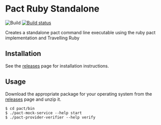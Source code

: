 # Pact Ruby Standalone

![Build](https://github.com/pact-foundation/pact-ruby-standalone/workflows/Build/badge.svg)
 [![Build status](https://ci.appveyor.com/api/projects/status/32ci5o2kikr46kg9?svg=true)](https://ci.appveyor.com/project/MichelBoudreau/pact-ruby-standalone-windows-test)

Creates a standalone pact command line executable using the ruby pact implementation and Travelling Ruby

## Installation

See the [releases][releases] page for installation instructions.

## Usage

Download the appropriate package for your operating system from the [releases][releases] page and unzip it.

    $ cd pact/bin
    $ ./pact-mock-service --help start
    $ ./pact-provider-verifier --help verify

[releases]: https://github.com/pact-foundation/pact-ruby-standalone/releases
